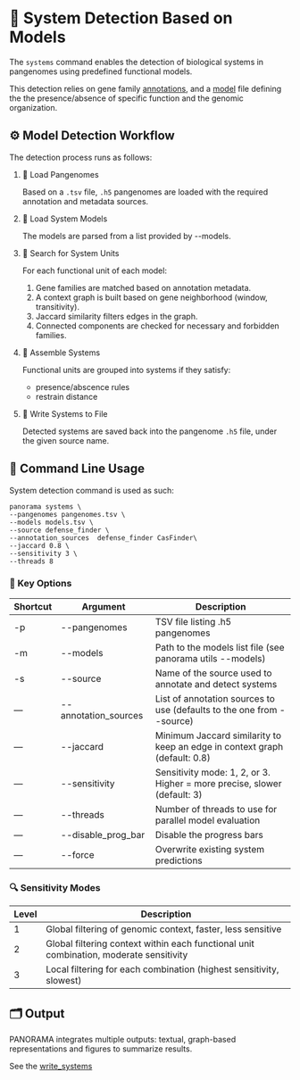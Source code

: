 # 🧬 System Detection Based on Models
The `systems` command enables the detection of biological systems in pangenomes using predefined functional models.

This detection relies on gene family [annotations](./annotation.md), and a [model](./models.md) file defining the the presence/absence of specific function and the genomic organization.

## ⚙️ Model Detection Workflow

The detection process runs as follows:

1. 📂 Load Pangenomes
    
    Based on a `.tsv` file, `.h5` pangenomes are loaded with the required annotation and metadata sources.

2. 📜 Load System Models

   The models are parsed from a list provided by --models.

3. 🧠 Search for System Units

    For each functional unit of each model:
    1. Gene families are matched based on annotation metadata. 
    2. A context graph is built based on gene neighborhood (window, transitivity). 
    3. Jaccard similarity filters edges in the graph.
    4. Connected components are checked for necessary and forbidden families.

4. 🧬 Assemble Systems

    Functional units are grouped into systems if they satisfy:
    - presence/abscence rules
    - restrain distance

5. 💾 Write Systems to File

    Detected systems are saved back into the pangenome `.h5` file, under the given source name.

## 🚀 Command Line Usage

System detection command is used as such:
```shell
panorama systems \
--pangenomes pangenomes.tsv \
--models models.tsv \
--source defense_finder \
--annotation_sources  defense_finder CasFinder\
--jaccard 0.8 \
--sensitivity 3 \
--threads 8
```
### 🔑 Key Options

| Shortcut | Argument             | Description                                                                |
|----------|----------------------|----------------------------------------------------------------------------|
| -p       | --pangenomes         | TSV file listing .h5 pangenomes                                            |
| -m       | --models             | Path to the models list file (see panorama utils --models)                 |
| -s       | --source             | Name of the source used to annotate and detect systems                     |
| —        | --annotation_sources | List of annotation sources to use (defaults to the one from --source)      |
| —        | --jaccard            | Minimum Jaccard similarity to keep an edge in context graph (default: 0.8) |
| —        | --sensitivity        | Sensitivity mode: 1, 2, or 3. Higher = more precise, slower (default: 3)   |
| —        | --threads            | Number of threads to use for parallel model evaluation                     |
| —        | --disable_prog_bar   | Disable the progress bars                                                  |
| —        | --force              | Overwrite existing system predictions                                      |

### 🔍 Sensitivity Modes

| Level | Description                                                                            |
|-------|----------------------------------------------------------------------------------------|
| 1     | Global filtering of genomic context, faster, less sensitive                            |
| 2     | Global filtering context within each functional unit combination, moderate sensitivity |
| 3     | Local filtering for each combination (highest sensitivity, slowest)                    |


## 🗂 Output

PANORAMA integrates multiple outputs: textual, graph-based representations and figures to summarize results.

See the [write_systems](.write_systems.md)
